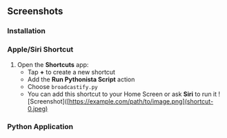 ## Screenshots

### Installation

### Apple/Siri Shortcut
1. Open the **Shortcuts** app:  
   - Tap **+** to create a new shortcut  
   - Add the **Run Pythonista Script** action  
   - Choose `broadcastify.py`
   - You can add this shortcut to your Home Screen or ask **Siri** to run it
     ![Screenshot]([https://example.com/path/to/image.png](shortcut-0.jpeg)

### Python Application
